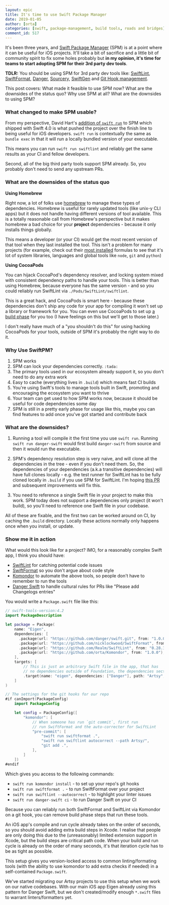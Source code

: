 ```yaml
---
layout: epic
title: It's time to use Swift Package Manager
date: 2019-01-05
author: [orta]
categories: [swift, package-management, build tools, roads and bridges]
comment_id: 517
---
```


It's been three years, and [Swift Package Manager][spm] (SPM) is at a point where it can be useful for iOS
projects. It'll take a bit of sacrifice and a little bit of community spirit to fix some holes probably but **in my
opinion, it's time for teams to start adopting SPM for their 3rd party dev tools**.

**TDLR:** You should be using SPM for 3rd party dev tools like: [SwiftLint][sl], [SwiftFormat][sf], [Danger][ds],
[Sourcery][srcy], [SwiftGen][sg] and [Git Hook management][kom].

This post covers: What made it feasible to use SPM now? What are the downsides of the status quo? Why use SPM at
all? What are the downsides to using SPM?

<!-- more -->

### What changed to make SPM usable?

From my perspective, David Hart's [addition of `swift run`][swift-run] to SPM which shipped with Swift 4.0 is what
pushed the project over the finish line to being useful for iOS developers. `swift run` is contextually the same as
`bundle exec` in that it will run a locally bundled version of your executable.

This means you can run `swift run swiftlint` and reliably get the same results as your CI and fellow developers.

Second, all of the big third party tools support SPM already. So, you probably don't need to send any upstream PRs.

### What are the downsides of the status quo

**Using Homebrew**

Right now, a lot of folks use [homebrew][hb] to manage these types of dependencies. Homebrew is useful for rarely
updated tools (like unix-y CLI apps) but it does not handle having different versions of tool available. This is a
totally reasonable call from Homebrew's perspective but it makes homebrew a bad choice for your **project**
dependencies - because it only installs things globally.

This means a developer (or your CI) would get the most recent version of that tool when they last installed the
tool. This isn't a problem for many projects (for example, check out their [most installed][brew-top90] formulas to
see that it's lot of system libraries, languages and global tools like `node`, `git` and `python`)

**Using CocoaPods**

You can hijack CocoaPod's dependency resolver, and locking system mixed with consistent dependency paths to handle
your tools. This is better than using Homebrew, because everyone has the same version - and so you could reliably
run SwiftLint via `./Pods/SwiftLint/swiftlint`.

This is a great hack, and CocoaPods is smart here - because these dependencies don't ship any code for your app for
compiling it won't set up a library or framework for you. You can even use CocoaPods to set up [a build
phase][script_phase] for you too (I have feelings on this but we'll get to those later.)

I don't really have much of a "you shouldn't do this" for using hacking CocoaPods for your tools, outside of SPM
it's probably the right way to do it.

### Why Use SwiftPM?

1. SPM works
1. SPM can lock your dependencies correctly. `:tada:`
1. The primary tools used in our ecosystem already support it, so you don't need to do any extra work
1. Easy to cache (everything lives in `.build`) which means fast CI builds
1. You're using Swift's tools to manage tools built in Swift, promoting and encouraging the ecosystem you want to
   thrive
1. Your team can get used to how SPM works now, because it should be useful for code dependencies some day
1. SPM is still in a pretty early phase for usage like this, maybe you can find features to add once you've got
   started and contribute back

### What are the downsides?

1. Running a tool will compile it the first time you use `swift run`. Running `swift run danger-swift` would first
   build `danger-swift` from source and then it would run the executable.

1. SPM's dependency resolution step is very naive, and will clone all the dependencies in the tree - even if you
   don't need them. So, the dependencies of your dependencies (a.k.a transitive dependencies) will have full clones
   locally - e.g. the test runner for SwiftLint has to be fully cloned locally in `.build` if you use SPM for
   SwiftLint. I'm hoping [this PR](https://github.com/apple/swift-package-manager/pull/1918) and subsequent
   improvements will fix this.

1. You need to reference a single Swift file in your project to make this work. SPM today does not support a
   dependencies only project (it won't build), so you'll need to reference one Swift file in your codebase.

All of these are fixable, and the first two can be worked around on CI, by caching the `.build` directory. Locally
these actions normally only happens once when you install, or update.

### Show me it in action

What would this look like for a project? IMO, for a reasonably complex Swift app, I think you should have:

- [SwiftLint][sl] for catching potential code issues
- [SwiftFormat][sf] so you don't argue about code style
- [Komondor][kom] to automate the above tools, so people don't have to remember to run the tools
- [Danger Swift][ds] to handle cultural rules for PRs like "Please add Changelogs entries"

You would write a `Package.swift` file like this:

```swift
// swift-tools-version:4.2
import PackageDescription

let package = Package(
    name: "Eigen",
    dependencies: [
      .package(url: "https://github.com/danger/swift.git", from: "1.0.0"),
      .package(url: "https://github.com/nicklockwood/SwiftFormat", from: "0.35.8"),
      .package(url: "https://github.com/Realm/SwiftLint", from: "0.28.1"),
      .package(url: "https://github.com/orta/Komondor", from: "1.0.0"),
    ],
    targets: [
        // This is just an arbitrary Swift file in the app, that has
        // no dependencies outside of Foundation, the dependencies section
        .target(name: "eigen", dependencies: ["Danger"], path: "Artsy", sources: ["Stringify.swift"]),
    ]
)

// The settings for the git hooks for our repo
#if canImport(PackageConfig)
    import PackageConfig

    let config = PackageConfig([
        "komondor": [
            // When someone has run `git commit`, first run
            // run SwiftFormat and the auto-correcter for SwiftLint
            "pre-commit": [
                "swift run swiftformat .",
                "swift run swiftlint autocorrect --path Artsy/",
                "git add .",
            ],
        ]
    ])
#endif
```

Which gives you access to the following commands:

- `swift run komondor install` - to set up your repo's git hooks
- `swift run swiftformat .` - to run SwiftFormat over your project
- `swift run swiftlint --autocorrect` - to highlight your linter issues
- `swift run danger-swift ci` - to run Danger Swift on your CI

Because you can reliably run both SwiftFormat and SwiftLint via Komondor on a git hook, you can remove build phase
steps that run these tools.

An iOS app's compile and run cycle already takes on the order of seconds, so you should avoid adding extra build
steps in Xcode. I realise that people are only doing this due to the (unreasonably) limited extension support in
Xcode, but the build steps are critical path code. When your build and run cycle is already on the order of many
seconds, it's that iteration cycle has to be as tight as possible.

This setup gives you version-locked access to common linting/formating tools (with the ability to use komondor to
add extra checks if needed) in a self-contained `Package.swift`.

We've started migrating our Artsy projects to use this setup when we work on our native codebases. With our main
iOS app Eigen already using this pattern for Danger Swift, but we don't created/modify enough `*.swift` files to
warrant linters/formatters yet.

[swift-run]: https://github.com/apple/swift-package-manager/pull/1187
[hb]: https://brew.sh
[brew-top90]: https://formulae.brew.sh/analytics/install/90d/
[script_phase]: https://guides.cocoapods.org/syntax/podfile.html#script_phase
[sf]: https://github.com/nicklockwood/SwiftFormat
[sl]: https://github.com/realm/SwiftLint
[ds]: https://danger.systems/swift/
[srcy]: https://github.com/krzysztofzablocki/Sourcery
[sg]: https://github.com/SwiftGen/SwiftGen/
[kom]: https://github.com/orta/Komondor
[spm]: https://swift.org/package-manager/
